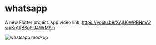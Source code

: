 # whatsapp

A new Flutter project.
App video link :https://youtu.be/XAjU6WPBNmA?si=KrARB8oPlJ4WrMSm

![whatsapp mockup](https://github.com/devjaimul/WhatsApp_Ui/assets/105303801/6a449650-e664-413b-b17f-80f39ec3e6c1)


